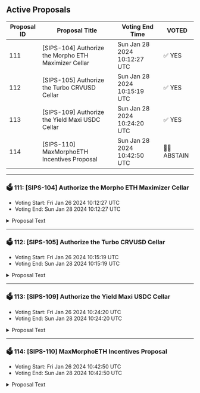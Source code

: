 ## Active Proposals

| Proposal ID | Proposal Title | Voting End Time | VOTED |
|-------------|----------------|-----------------|-------|
| 111 | [SIPS-104] Authorize the Morpho ETH Maximizer Cellar | Sun Jan 28 2024 10:12:27 UTC | ✅ YES |
| 112 | [SIPS-105] Authorize the Turbo CRVUSD Cellar | Sun Jan 28 2024 10:15:19 UTC | ✅ YES |
| 113 | [SIPS-109] Authorize the Yield Maxi USDC Cellar | Sun Jan 28 2024 10:24:20 UTC | ✅ YES |
| 114 | [SIPS-110] MaxMorphoETH Incentives Proposal | Sun Jan 28 2024 10:42:50 UTC | 🤷‍♂️ ABSTAIN |

---

### 🗳 111: [SIPS-104] Authorize the Morpho ETH Maximizer Cellar
- Voting Start: Fri Jan 26 2024 10:12:27 UTC
- Voting End: Sun Jan 28 2024 10:12:27 UTC

<details>
<summary>Proposal Text</summary>
 
This proposal is for the authorization of the Morpho ETH Maximizer Cellar. The strategy for the cellar is provided by Seven Seas Capital.nnThe goals of the strategy are to capture the growing yield opportunities in the Morpho Blue ecosystem. More information about the strategy, including strategy description can be found in the original forum post:nnhttps://community.sommelier.finance/t/sips-104-upcoming-morpho-eth-maximizer-proposal/1247/2nnIf approved, the chain will accept signed function calls submitted to the cellar contract from the strategy provider.nn-------------------------------------------------------------------nnName: Morpho ETH MaximizernnCellar share token: MaxMorphoETHnnPlatform fee: 1%(0.85% for strategy provider + 0.15% for protocol)nnPerformance fee: 20% (17% for strategy provider + 3% for protocol)nnStrategy providers: Seven Seas CapitalnnCellar address: 0xcf4B531b4Cde95BD35d71926e09B2b54c564F5b6nnEtherscan: https://etherscan.io/address/0xcf4B531b4Cde95BD35d71926e09B2b54c564F5b6nnSource: https://github.com/PeggyJV/cellar-contracts/blob/main/src/base/Cellar.solnnAudits (Macro): https://0xmacro.com/library/audits/sommelier-9.htmlnn
</details>

---

### 🗳 112: [SIPS-105] Authorize the Turbo CRVUSD Cellar
- Voting Start: Fri Jan 26 2024 10:15:19 UTC
- Voting End: Sun Jan 28 2024 10:15:19 UTC

<details>
<summary>Proposal Text</summary>
 
This proposal is for the authorization of the Turbo CRVUSD Cellar. The strategy for the cellar is provided by Seven Seas Capital.nnThe goals of the strategy are to optimize crvUSD yield. More information about the strategy, including strategy description can be found in the original forum post:nnhttps://community.sommelier.finance/t/sips-105-upcoming-turbo-crvusd-proposal/1248nnIf approved, the chain will accept signed function calls submitted to the cellar contract from the strategy provider.nn-------------------------------------------------------------------nnName: Turbo CRVUSDnnCellar share token: TurboCRVUSDnnPlatform fee: 1%(0.85% for strategy provider + 0.15% for protocol)nnPerformance fee: 20% (17% for strategy provider + 3% for protocol)nnStrategy providers: Seven Seas CapitalnnCellar address: 0x6a6731f1754e3088ea35c8ddfd55cFF4d0FA5052nnEtherscan: https://etherscan.io/address/0x6a6731f1754e3088ea35c8ddfd55cFF4d0FA5052nnSource: https://github.com/PeggyJV/cellar-contracts/blob/main/src/base/Cellar.solnnAudits (Macro): https://0xmacro.com/library/audits/sommelier-9.htmlnn
</details>

---

### 🗳 113: [SIPS-109] Authorize the Yield Maxi USDC Cellar
- Voting Start: Fri Jan 26 2024 10:24:20 UTC
- Voting End: Sun Jan 28 2024 10:24:20 UTC

<details>
<summary>Proposal Text</summary>
 
This proposal is for the authorization of the Yield Maxi USDC Cellar. The strategy for the cellar is provided by IntoTheBlock and Seven Seas Capital.nnThe goals of the strategy are to provide USDC-denominated yields by accessing a variety of stablecoins and yield opportunities. More information about the strategy, including strategy description can be found in the original forum post:nnhttps://community.sommelier.finance/t/sips-109-upcoming-yield-maxi-usdc-proposal/1252nnIf approved, the chain will accept signed function calls submitted to the cellar contract from the strategy provider.nn-------------------------------------------------------------------nnName: Yield Maxi USDnnCellar share token: YieldMaxiUSDnnPlatform fee: 1%(0.85% for strategy provider + 0.15% for protocol)nnPerformance fee: 20% (17% for strategy provider + 3% for protocol)nnStrategy providers: IntoTheBlock and Seven Seas CapitalnnCellar address: 0x991Fc0B9f027A80E2d642Eb260a41FfC14b2f450nnEtherscan: https://etherscan.io/address/0x991Fc0B9f027A80E2d642Eb260a41FfC14b2f450nnSource: https://github.com/PeggyJV/cellar-contracts/blob/main/src/base/Cellar.solnnAudits (Macro): https://0xmacro.com/library/audits/sommelier-9.htmlnn
</details>

---

### 🗳 114: [SIPS-110] MaxMorphoETH Incentives Proposal
- Voting Start: Fri Jan 26 2024 10:42:50 UTC
- Voting End: Sun Jan 28 2024 10:42:50 UTC

<details>
<summary>Proposal Text</summary>
 
This proposal is intended to authorize a one-time transfer of 75,000 SOMM from the community pool to the CellarStaking contract, which is used to incentivize MaxMorphoETH cellar depositors on Ethereum Mainnet.nnSee the corresponding forum post for more details: https://community.sommelier.finance/t/sips-110-upcoming-morpho-eth-maximizer-liquidity-mining-incentives-proposal/1253
</details>
